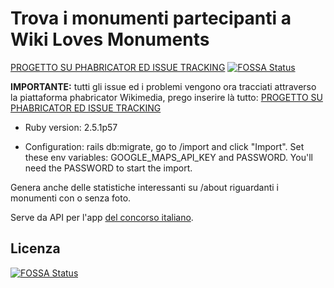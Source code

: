 # Trova i monumenti partecipanti a Wiki Loves Monuments
[PROGETTO SU PHABRICATOR ED ISSUE TRACKING](https://phabricator.wikimedia.org/tag/wlm-italy-finder/)
[![FOSSA Status](https://app.fossa.io/api/projects/git%2Bgithub.com%2Fferdi2005%2Fwikilovesmonuments.svg?type=shield)](https://app.fossa.io/projects/git%2Bgithub.com%2Fferdi2005%2Fwikilovesmonuments?ref=badge_shield)


**IMPORTANTE:** tutti gli issue ed i problemi vengono ora tracciati attraverso la piattaforma phabricator Wikimedia, prego inserire là tutto: [PROGETTO SU PHABRICATOR ED ISSUE TRACKING](https://phabricator.wikimedia.org/tag/wlm-italy-finder/)

* Ruby version: 2.5.1p57

* Configuration: rails db:migrate, go to /import and click "Import". Set these env variables: GOOGLE_MAPS_API_KEY and PASSWORD. You'll need the PASSWORD to start the import.

Genera anche delle statistiche interessanti su /about riguardanti i monumenti con o senza foto.

Serve da API per l'app [del concorso italiano](https://github.com/ferdi2005/monumenti).

## Licenza
[![FOSSA Status](https://app.fossa.io/api/projects/git%2Bgithub.com%2Fferdi2005%2Fwikilovesmonuments.svg?type=large)](https://app.fossa.io/projects/git%2Bgithub.com%2Fferdi2005%2Fwikilovesmonuments?ref=badge_large)
